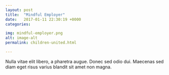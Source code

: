 ```yaml
---
layout: post
title:  "Mindful Employer"
date:   2017-01-11 22:30:19 +0000
categories: 

img: mindful-employer.png
alt: image-alt
permalink: children-united.html

---
```


Nulla vitae elit libero, a pharetra augue. Donec sed odio dui. Maecenas sed diam eget risus varius blandit sit amet non magna. 